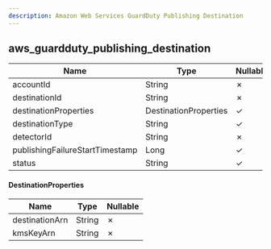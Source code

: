 ```yaml
---
description: Amazon Web Services GuardDuty Publishing Destination
---
```

aws_guardduty_publishing_destination
------------------------------------

| **Name**                        | **Type**              | **Nullable** |
| ------------------------------- | --------------------- | ------------ |
| accountId                       | String                | &cross;      |
| destinationId                   | String                | &cross;      |
| destinationProperties           | DestinationProperties | &check;      |
| destinationType                 | String                | &check;      |
| detectorId                      | String                | &cross;      |
| publishingFailureStartTimestamp | Long                  | &check;      |
| status                          | String                | &check;      |

#### DestinationProperties
| **Name**       | **Type** | **Nullable** |
| -------------- | -------- | ------------ |
| destinationArn | String   | &cross;      |
| kmsKeyArn      | String   | &cross;      |
